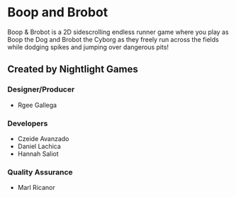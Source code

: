 # Boop and Brobot

Boop & Brobot is a 2D sidescrolling endless runner game where you play as Boop the Dog and Brobot the Cyborg as they freely run across the fields while dodging spikes and jumping over dangerous pits!

## Created by Nightlight Games
### Designer/Producer
- Rgee Gallega
### Developers
- Czeide Avanzado
- Daniel Lachica
- Hannah Saliot
### Quality Assurance
- Marl Ricanor
